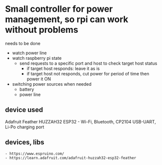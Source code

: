 # Small controller for power management, so rpi can work without problems

needs to be done
- watch power line
- watch raspberry pi state
    - send requests to a specific port and host to check target host status
        - if target host responds: leave it as is
        - if target host not responds, cut power for period of time then power it ON
- switching power sources when needed
    - battery
    - power line

## device used

Adafruit Feather HUZZAH32 ESP32 - Wi-Fi, Bluetooth, CP2104 USB-UART, Li-Po charging port

## devices, libs
    - https://www.espruino.com/
    - https://learn.adafruit.com/adafruit-huzzah32-esp32-feather
